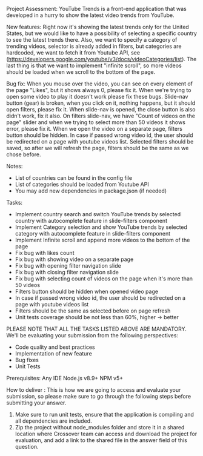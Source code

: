 Project Assessment:
YouTube Trends is a front-end application that was developed in a hurry to show the latest video trends from YouTube.

New features:
Right now it's showing the latest trends only for the United States, but we would like to have a possibility of selecting a specific country to see the latest trends there. Also, we want to specify a category of trending videos, selector is already added in filters, but categories are hardcoded, we want to fetch it from Youtube API, see (https://developers.google.com/youtube/v3/docs/videoCategories/list). The last thing is that we want to implement "infinite scroll", so more videos should be loaded when we scroll to the bottom of the page.

Bug fix:
When you mouse over the video, you can see on every element of the page "Likes", but it shows always 0, please fix it.
When we're trying to open some video to play it doesn't work please fix these bugs.
Slide-nav button (gear) is broken, when you click on it, nothing happens, but it should open filters, please fix it.
When slide-nav is opened, the close button is also didn't work, fix it also.
On filters slide-nav, we have "Count of videos on the page" slider and when we trying to select more than 50 videos it shows error, please fix it.
When we open the video on a separate page, filters button should be hidden.
In case if passed wrong video id, the user should be redirected on a page with youtube videos list.
Selected filters should be saved, so after we will refresh the page, filters should be the same as we chose before.

Notes:
* List of countries can be found in the config file
* List of categories should be loaded from Youtube API
* You may add new dependencies in package.json (if needed)

Tasks:
* Implement country search and switch YouTube trends by selected country with autocomplete feature in slide-filters component
* Implement Category selection and show YouTube trends by selected category with autocomplete feature in slide-filters component
* Implement Infinite scroll and append more videos to the bottom of the page
* Fix bug with likes count
* Fix bug with showing video on a separate page
* Fix bug with opening filter navigation slide
* Fix bug with closing filter navigation slide
* Fix bug with selecting count of videos on the page when it's more than 50 videos
* Filters button should be hidden when opened video page
* In case if passed wrong video id, the user should be redirected on a page with youtube videos list
* Filters should be the same as selected before on page refresh
* Unit tests coverage should be not less than 60%, higher -> better

PLEASE NOTE THAT ALL THE TASKS LISTED ABOVE ARE MANDATORY. We'll be evaluating your submission from the following perspectives:
* Code quality and best practices
* Implementation of new feature
* Bug fixes
* Unit Tests

Prerequisites:
Any IDE
Node.js v8.9+
NPM v5+

How to deliver :
This is how we are going to access and evaluate your submission, so please make sure to go through the following steps before submitting your answer.

1) Make sure to run unit tests, ensure that the application is compiling and all dependencies are included.
2) Zip the project without node_modules folder and store it in a shared location where Crossover team can access and download the project for evaluation, and add a link to the shared file in the answer field of this question.